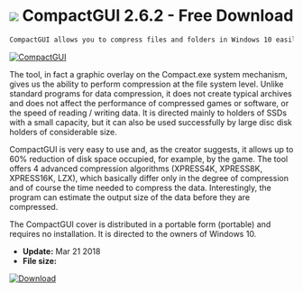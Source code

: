 # ![](https://cdn.softexe.net/static/icon/8/compactgui-10523.png) CompactGUI 2.6.2 - Free Download

```sh
CompactGUI allows you to compress files and folders in Windows 10 easily and effectively.
```
[![CompactGUI](https://gallery.dpcdn.pl/imgc/Tools/81289/g_-_420x350_1.5_-_xdc67e80a-3b16-4077-bd61-8ebc639e575c.png)](https://softexe.net/win/disks-files/compression/compactgui:pRebc.html)

The tool, in fact a graphic overlay on the Compact.exe system mechanism, gives us the ability to perform compression at the file system level. Unlike standard programs for data compression, it does not create typical archives and does not affect the performance of compressed games or software, or the speed of reading / writing data. It is directed mainly to holders of SSDs with a small capacity, but it can also be used successfully by large disc disk holders of considerable size.
 
 CompactGUI is very easy to use and, as the creator suggests, it allows up to 60% reduction of disk space occupied, for example, by the game. The tool offers 4 advanced compression algorithms (XPRESS4K, XPRESS8K, XPRESS16K, LZX), which basically differ only in the degree of compression and of course the time needed to compress the data. Interestingly, the program can estimate the output size of the data before they are compressed.
 
 The CompactGUI cover is distributed in a portable form (portable) and requires no installation. It is directed to the owners of Windows 10.


- **Update:** Mar 21 2018
- **File size:** 

[![Download](https://cdn.softexe.net/static/img/download.png)](https://softexe.net/win/disks-files/compression/compactgui:pRebc.html)

